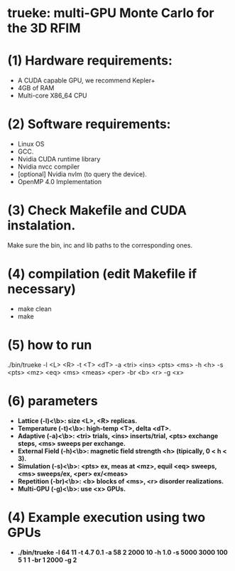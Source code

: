 # trueke: multi-GPU Monte Carlo for the 3D RFIM

# (1) Hardware requirements:
- A CUDA capable GPU, we recommend Kepler+
- 4GB of RAM
- Multi-core X86_64 CPU




# (2) Software requirements:
- Linux OS
- GCC.
- Nvidia CUDA runtime library
- Nvidia nvcc compiler
- [optional] Nvidia nvlm (to query the device).
- OpenMP 4.0 Implementation






# (3) Check Makefile and CUDA instalation. 
Make sure the bin, inc and lib paths to the corresponding ones.







# (4) compilation (edit Makefile if necessary)
 - make clean
 - make






# (5) how to run
./bin/trueke -l \<L\> \<R\> -t \<T\> \<dT\> -a \<tri\> <ins\> \<pts\> \<ms\> -h \<h\> -s \<pts\> \<mz\> \<eq\> \<ms\> \<meas\> \<per\> -br \<b\> \<r\> -g \<x\>




# (6) parameters
- <b>Lattice (-l)<\b>: size \<L\>, \<R\> replicas.
- <b>Temperature (-t)<\b>: high-temp \<T\>, delta \<dT\>.
- <b>Adaptive (-a)<\b>: \<tri\> trials, \<ins\> inserts/trial, \<pts\> exchange steps, \<ms\> sweeps per exchange.
- <b>External Field (-h)<\b>: magnetic field strength \<h\> \(tipically, 0 \< h \< 3\).
- <b>Simulation (-s)<\b>: \<pts\> ex, meas at \<mz\>, equil \<eq\> sweeps, \<ms\> sweeps/ex, \<per\> ex/\<meas\>
- <b>Repetition (-br)<\b>: \<b\> blocks of \<ms\>, \<r\> disorder realizations.
- <b>Multi-GPU (-g)<\b>: use \<x\> GPUs.






# (4) Example execution using two GPUs 
- ./bin/trueke -l 64 11 -t 4.7 0.1 -a 58 2 2000 10 -h 1.0 -s 5000 3000 100 5 1 1 -br 1 2000 -g 2
